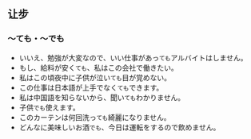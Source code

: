 ## 让步

### 〜ても・〜でも

- いいえ、勉強が大変なので、いい仕事があっ`ても`アルバイトはしません。
- もし、給料が安く`ても`、私はこの会社で働きたい。
- 私はこの頃夜中に子供が泣い`ても`目が覚めない。
- この仕事は日本語が上手でなく`ても`できます。
- 私は中国語を知らないから、聞い`ても`わかりません。
- 子供`でも`使えます。
- このカーテンは何回洗っ`ても`綺麗になりません。
- どんなに美味しいお酒`でも`、今日は運転をするので飲めません。